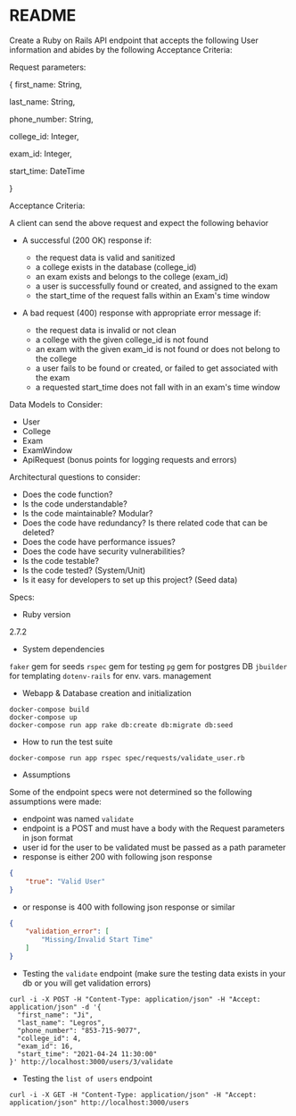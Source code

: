 # README
Create a Ruby on Rails API endpoint that accepts the following User information and abides by the following Acceptance Criteria:

Request parameters:

{
  first_name: String,

  last_name: String,
  
  phone_number: String,
  
  college_id: Integer,
  
  exam_id: Integer,
  
  start_time: DateTime

}

Acceptance Criteria:

A client can send the above request and expect the following behavior

* A successful (200 OK) response if:
    * the request data is valid and sanitized
    * a college exists in the database (college_id)
    * an exam exists and belongs to the college (exam_id)
    * a user is successfully found or created, and assigned to the exam
    * the start_time of the request falls within an Exam's time window

* A bad request (400) response with appropriate error message if:
    * the request data is invalid or not clean
    * a college with the given college_id is not found
    * an exam with the given exam_id is not found or does not belong to the college
    * a user fails to be found or created, or failed to get associated with the exam
    * a requested start_time does not fall with in an exam's time window

Data Models to Consider:

* User
* College
* Exam
* ExamWindow
* ApiRequest (bonus points for logging requests and errors)


Architectural questions to consider:

* Does the code function?
* Is the code understandable?
* Is the code maintainable? Modular?
* Does the code have redundancy? Is there related code that can be deleted?
* Does the code have performance issues?
* Does the code have security vulnerabilities?
* Is the code testable?
* Is the code tested? (System/Unit)
* Is it easy for developers to set up this project? (Seed data)

Specs:

* Ruby version

2.7.2

* System dependencies

`faker` gem for seeds
`rspec` gem for testing
`pg` gem for postgres DB
`jbuilder` for templating
`dotenv-rails` for env. vars. management

* Webapp & Database creation and initialization

```shell
docker-compose build
docker-compose up
docker-compose run app rake db:create db:migrate db:seed
```

* How to run the test suite

```shell
docker-compose run app rspec spec/requests/validate_user.rb
```

* Assumptions

Some of the endpoint specs were not determined so the following assumptions were made:

* endpoint was named `validate`
* endpoint is a POST and must have a body with the Request parameters in json format
* user id for the user to be validated must be passed as a path parameter
* response is either 200 with following json response
```json
{
    "true": "Valid User"
}
```
* or response is 400 with following json response or similar 
```json
{
    "validation_error": [
        "Missing/Invalid Start Time"
    ]
}
```

* Testing the `validate` endpoint (make sure the testing data exists in your db or you will get validation errors)
```shell
curl -i -X POST -H "Content-Type: application/json" -H "Accept: application/json" -d '{
  "first_name": "Ji",
  "last_name": "Legros",
  "phone_number": "853-715-9077",
  "college_id": 4,
  "exam_id": 16,
  "start_time": "2021-04-24 11:30:00"
}' http://localhost:3000/users/3/validate
```

* Testing the `list of users` endpoint
```shell
curl -i -X GET -H "Content-Type: application/json" -H "Accept: application/json" http://localhost:3000/users
```
